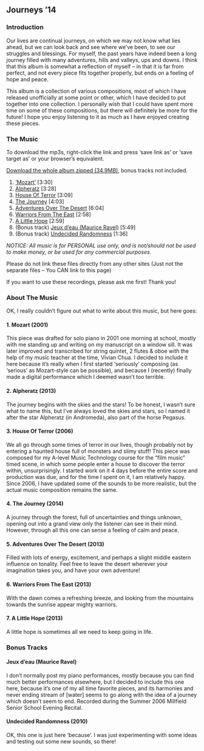 ## Journeys ’14

### Introduction

Our lives are continual journeys, on which we may not know what lies ahead, but we can look back and see where we’ve been, to see our struggles and blessings. For myself, the past years have indeed been a long journey filled with many adventures, hills and valleys, ups and downs. I think that this album is somewhat a reflection of myself – in that it is far from perfect, and not every piece fits together properly, but ends on a feeling of hope and peace.

This album is a collection of various compositions, most of which I have released unofficially at some point or other, which I have decided to put together into one collection. I personally wish that I could have spent more time on some of these compositions, but there will definitely be more for the future! I hope you enjoy listening to it as much as I have enjoyed creating these pieces.

### The Music

To download the mp3s, right-click the link and press ‘save link as’ or ‘save target as’ or your browser’s equivalent.

[Download the whole album zipped (34.9MB)](http://files.graceabundant.com/20140609-Journeys/Hoong%20Ern%20Ng%20-%20Journeys.zip), bonus tracks not included.

1. [‘Mozart’](http://files.graceabundant.com/20140609-Journeys/01.%20Mozart.mp3) [3:30]
1. [Alpheratz](http://files.graceabundant.com/20140609-Journeys/02.%20Alpheratz.mp3) [3:28]
1. [House Of Terror](http://files.graceabundant.com/20140609-Journeys/03.%20House%20Of%20Terror.mp3) [3:09]
1. [The Journey](http://files.graceabundant.com/20140609-Journeys/04.%20The%20Journey.mp3) [4:03]
1. [Adventures Over The Desert](http://files.graceabundant.com/20140609-Journeys/05.%20Adventures%20Over%20The%20Desert.mp3) [6:04]
1. [Warriors From The East](http://files.graceabundant.com/20140609-Journeys/06.%20Warriors%20from%20the%20East.mp3) [2:58]
1. [A Little Hope](http://files.graceabundant.com/20140609-Journeys/07.%20A%20Little%20Hope.mp3) [2:59]
1. (Bonus track) [Jeux d’eau (Maurice Ravel)](http://files.graceabundant.com/20140609-Journeys/08.%20%5BBonus%5D%20Jeux%20D%27eau%20(Ravel).mp3) [5:49]
1. (Bonus track) [Undecided Randomness](http://files.graceabundant.com/20140609-Journeys/09.%20%5BBonus%5D%20Undecided%20Randomness.mp3) [1:36]

*NOTICE: All music is for PERSONAL use only, and is not/should not be used to make money, or be used for any commercial purposes.*

Please do not link these files directly from any other sites (Just not the separate files – You CAN link to this page)

If you want to use these recordings, please ask me first! Thank you!

### About The Music

OK, I really couldn’t figure out what to write about this music, but here goes:

#### 1. Mozart (2001)

This piece was drafted for solo piano in 2001 one morning at school, mostly with me standing up and writing on my manuscript on a window sill. It was later improved and transcribed for string quintet, 2 flutes & oboe with the help of my music teacher at the time, Vivian Chua. I decided to include it here because it’s really when I first started ‘seriously’ composing (as ‘serious’ as Mozart-style can be possible), and because I (recently) finally made a digital performance which I deemed wasn’t too terrible.

#### 2. Alpheratz (2013)

The journey begins with the skies and the stars! To be honest, I wasn’t sure what to name this, but I’ve always loved the skies and stars, so I named it after the star Alpheratz (in Andromeda), also part of the horse Pegasus.

#### 3. House Of Terror (2006)

We all go through some times of terror in our lives, though probably not by entering a haunted house full of monsters and slimy stuff! This piece was composed for my A-level Music Technology course for the “film music” timed scene, in which some people enter a house to discover the terror within, unsurprisingly. I started work on it 4 days before the entire score and production was due, and for the time I spent on it, I am relatively happy. Since 2006, I have updated some of the sounds to be more realistic, but the actual music composition remains the same.

#### 4. The Journey (2014)

A journey through the forest, full of uncertainties and things unknown, opening out into a grand view only the listener can see in their mind. However, through all this one can sense a feeling of calm and peace.

#### 5. Adventures Over The Desert (2013)

Filled with lots of energy, excitement, and perhaps a slight middle eastern influence on tonality. Feel free to leave the desert wherever your imagination takes you, and have your own adventure!

#### 6. Warriors From The East (2013)

With the dawn comes a refreshing breeze, and looking from the mountains towards the sunrise appear mighty warriors.

#### 7. A Little Hope (2013)

A little hope is sometimes all we need to keep going in life.

### Bonus Tracks

#### Jeux d’eau (Maurice Ravel)

I don’t normally post my piano performances, mostly because you can find much better performances elsewhere, but I decided to include this one here, because it’s one of my all time favorite pieces, and its harmonies and never ending stream of [water] seems to go along with the idea of a journey which doesn’t seem to end. Recorded during the Summer 2006 Millfield Senior School Evening Recital.

#### Undecided Randomness (2010)

OK, this one is just here ‘because’. I was just experimenting with some ideas and testing out some new sounds, so there!
